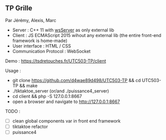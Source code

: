 ## TP Grille

Par Jérémy, Alexis, Marc

- Server : C++ 11 with [wsServer](https://github.com/Theldus/wsServer) as only external lib
- Client : JS ECMAScript 2015 wihout any external lib (the entire front-end framework is home-made)
- User interface : HTML / CSS
- Communication Protocol : WebSocket

Demo : https://tsdretouches.fr/UTC503-TP/client

Usage : 

- git clone https://github.com/d4wae89d498/UTC503-TP && cd UTC503-TP && make
- ./tiktaktoe_server    (or/and ./puissance4_server)
- cd client && php -S 127.0.0.1:8667
- open a browser and navigate to http://127.0.0.1:8667

TODO :

- [ ] clean global components var in front end framework
- [ ] tiktaktoe refactor
- [ ] puissance4
